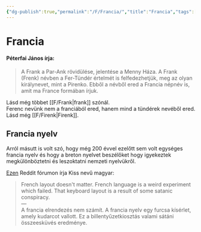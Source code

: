 ```yaml
---
{"dg-publish":true,"permalink":"/F/Francia/","title":"Francia","tags":["dg_uploaded","Englishtexttranslated"],"created":"2023-11-29T01:38","updated":"2023-11-29T01:38"}
---
```



# Francia

#### Péterfai János írja:

> A Frank a Par-Ank rövidülése, jelentése a Menny Háza. A Frank (Frenk) névben a Fer-Tündér értelmét is felfedezhetjük, meg az olyan királynevet, mint a Pirenko. Ebből a névből ered a Francia népnév is, amit ma France formában írjuk.  

Lásd még többet [[F/Frank\|frank]] szónál.  
Ferenc nevünk nem a franciából ered, hanem mind a tündérek nevéből ered. Lásd még [[F/Firenk\|Firenk]].  

## Francia nyelv

Arról másutt is volt szó, hogy még 200 évvel ezelőtt sem volt egységes francia nyelv és hogy a breton nyelvet beszélőket hogy igyekeztek megkülönböztetni és leszoktatni nemzeti nyelvükről.  

[Ezen](https://www.reddit.com/r/hungary/comments/g5bl5k/why_is_y_and_z_swapped_on_hungarian_keyboard/) Reddit fórumon írja Kiss nevű magyar:  
> French layout doesn't matter. French language is a weird experiment which failed. That keyboard layout is a result of some satanic conspiracy.  
> —  
> A francia elrendezés nem számít. A francia nyelv egy furcsa kísérlet, amely kudarcot vallott. Ez a billentyűzetkiosztás valami sátáni összeesküvés eredménye.  